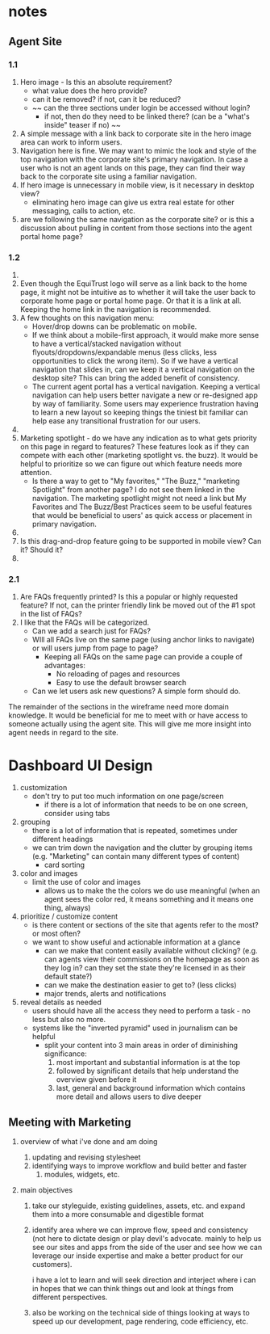 # notes

## Agent Site

### 1.1

1. Hero image - Is this an absolute requirement?
   - what value does the hero provide?
   - can it be removed? if not, can it be reduced?
   - ~~ can the three sections under login be accessed without login?
     - if not, then do they need to be linked there? (can be a "what's inside" teaser if no) ~~
2. A simple message with a link back to corporate site in the hero image area can work to inform users.
3. Navigation here is fine. We may want to mimic the look and style of the top navigation with the corporate site's primary navigation. In case a user who is not an agent lands on this page, they can find their way back to the corporate site using a familiar navigation. 
4. If hero image is unnecessary in mobile view, is it necessary in desktop view? 
   - eliminating hero image can give us extra real estate for other messaging, calls to action, etc.
5. are we following the same navigation as the corporate site? or is this a discussion about pulling in content from those sections into the agent portal home page?

### 1.2

1. ​
2. Even though the EquiTrust  logo will serve as a link back to the home page, it might not be intuitive as to whether it will take the user back to corporate home page or portal home page. Or that it is a link at all. Keeping the home link in the navigation is recommended.
3. A few thoughts on this navigation menu:
   - Hover/drop downs can be problematic on mobile. 
   - If we think about a mobile-first approach, it would make more sense to have a vertical/stacked navigation without flyouts/dropdowns/expandable menus (less clicks, less opportunities to click the wrong item). So if we have a vertical navigation that slides in, can we keep it a vertical navigation on the desktop site? This can bring the added benefit of consistency.
   - The current agent portal has a vertical navigation.  Keeping a vertical navigation can help users better navigate a new or re-designed app by way of familiarity. Some users may experience frustration having to learn a new layout so keeping things the tiniest bit familiar can help ease any transitional frustration for our users.
4.  ​
5. Marketing spotlight - do we have any indication as to what gets priority on this page in regard to features? These features look as if they can compete with each other (marketing spotlight vs. the buzz). It would be helpful to prioritize so we can figure out which feature needs more attention.
   - Is there a way to get to "My favorites," "The Buzz," "marketing Spotlight" from another page? I do not see them linked in the navigation. The marketing spotlight might not need a link but My Favorites and The Buzz/Best Practices seem to be useful features that would be beneficial to users' as quick access or placement in primary navigation.
6.  ​
7. Is this drag-and-drop feature going to be supported in mobile view? Can it? Should it?
8. ​



### 2.1

1. Are FAQs frequently printed? Is this a popular or highly requested feature? If not, can the printer friendly link be moved out of the #1 spot in the list of FAQs?
2. I like that the FAQs will be categorized. 
   - Can we add a search just for FAQs? 
   - WIll all FAQs live on the same page (using anchor links to navigate) or will users jump from page to page?
     - Keeping all FAQs on the same page can provide a couple of advantages:
       - No reloading of pages and resources
       - Easy to use the default browser search
   - Can we let users ask new questions? A simple form should do.



The remainder of the sections in the wireframe need more domain knowledge. It would be beneficial for me to meet with or have access to someone actually using the agent site. This will give me more insight into agent needs in regard to the site.








# Dashboard UI Design

1. customization
   - don't try to put too much information on one page/screen
     - if there is a lot of information that needs to be on one screen, consider using tabs
2. grouping
   - there is a lot of information that is repeated, sometimes under different headings
   - we can trim down the navigation and the clutter by grouping items (e.g. "Marketing" can contain many different types of content)
     - card sorting
3. color and images
   - limit the use of color and images 
     - allows us to make the the colors we do use meaningful
       (when an agent sees the color red, it means something and it means one thing, always)
4. prioritize / customize content
   - is there content or sections of the site that agents refer to the most? or most often? 
   - we want to show useful and actionable information at a glance
     - can we make that content easily available without clicking? (e.g. can agents view their commissions on the homepage as soon as they log in? can they set the state they're licensed in as their default state?)
     - can we make the destination easier to get to? (less clicks)
     - major trends, alerts and notifications
5. reveal details as needed
   - users should have all the access they need to perform a task - no less but also no more.
   - systems like the "inverted pyramid" used in journalism can be helpful
     - split your content into 3 main areas in order of diminishing significance:
       1. most important and substantial information is at the top
       2. followed by significant details that help understand the overview given before it
       3. last, general and background information which contains more detail and allows users to dive deeper



## Meeting with Marketing

1. overview of what i've done and am doing

   1. updating and revising stylesheet
   2. identifying ways to improve workflow and build better and faster
      1. modules, widgets, etc.

2. main objectives

   1. take our styleguide, existing guidelines, assets, etc. and expand them into a more consumable and digestible format

   2. identify area where we can improve flow, speed and consistency (not here to dictate design or play devil's advocate. mainly to help us see our sites and apps from the side of the user and see how we can leverage our inside expertise and make a better product for our customers).

      i have a lot to learn and will seek direction and interject where i can in hopes that we can think things out and look at things from different perspectives.

   3. also be working on the technical side of things looking at ways to speed up our development, page rendering, code efficiency, etc.



